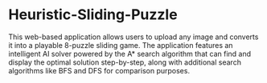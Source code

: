 # Heuristic-Sliding-Puzzle
 This web-based application allows users to upload any image and converts it into a playable 8-puzzle sliding game. The application features an intelligent AI solver powered by the A* search algorithm that can find and display the optimal solution step-by-step, along with additional search algorithms like BFS and DFS for comparison purposes. 
